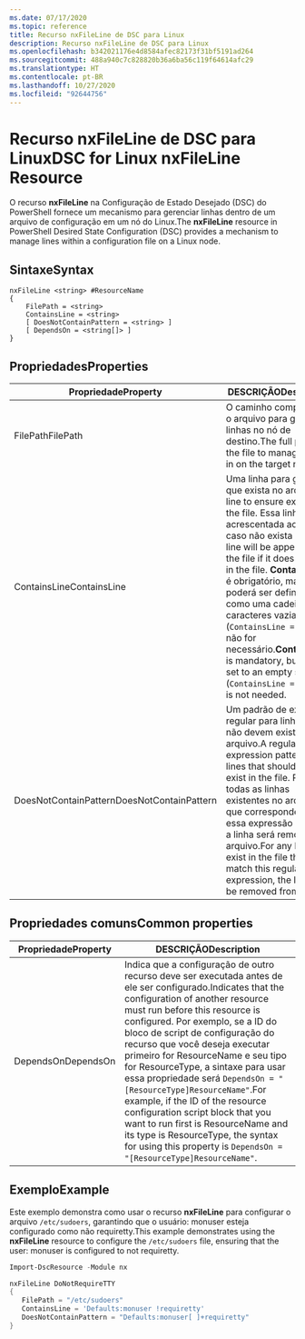 ```yaml
---
ms.date: 07/17/2020
ms.topic: reference
title: Recurso nxFileLine de DSC para Linux
description: Recurso nxFileLine de DSC para Linux
ms.openlocfilehash: b342021176e4d8584afec82173f31bf5191ad264
ms.sourcegitcommit: 488a940c7c828820b36a6ba56c119f64614afc29
ms.translationtype: HT
ms.contentlocale: pt-BR
ms.lasthandoff: 10/27/2020
ms.locfileid: "92644756"
---
```

# <a name="dsc-for-linux-nxfileline-resource"></a><span data-ttu-id="393ab-103">Recurso nxFileLine de DSC para Linux</span><span class="sxs-lookup"><span data-stu-id="393ab-103">DSC for Linux nxFileLine Resource</span></span>

<span data-ttu-id="393ab-104">O recurso **nxFileLine** na Configuração de Estado Desejado (DSC) do PowerShell fornece um mecanismo para gerenciar linhas dentro de um arquivo de configuração em um nó do Linux.</span><span class="sxs-lookup"><span data-stu-id="393ab-104">The **nxFileLine** resource in PowerShell Desired State Configuration (DSC) provides a mechanism to manage lines within a configuration file on a Linux node.</span></span>

## <a name="syntax"></a><span data-ttu-id="393ab-105">Sintaxe</span><span class="sxs-lookup"><span data-stu-id="393ab-105">Syntax</span></span>

```Syntax
nxFileLine <string> #ResourceName
{
    FilePath = <string>
    ContainsLine = <string>
    [ DoesNotContainPattern = <string> ]
    [ DependsOn = <string[]> ]
}
```

## <a name="properties"></a><span data-ttu-id="393ab-106">Propriedades</span><span class="sxs-lookup"><span data-stu-id="393ab-106">Properties</span></span>

|<span data-ttu-id="393ab-107">Propriedade</span><span class="sxs-lookup"><span data-stu-id="393ab-107">Property</span></span> |<span data-ttu-id="393ab-108">DESCRIÇÃO</span><span class="sxs-lookup"><span data-stu-id="393ab-108">Description</span></span> |
|---|---|
|<span data-ttu-id="393ab-109">FilePath</span><span class="sxs-lookup"><span data-stu-id="393ab-109">FilePath</span></span> |<span data-ttu-id="393ab-110">O caminho completo até o arquivo para gerenciar linhas no nó de destino.</span><span class="sxs-lookup"><span data-stu-id="393ab-110">The full path to the file to manage lines in on the target node.</span></span> |
|<span data-ttu-id="393ab-111">ContainsLine</span><span class="sxs-lookup"><span data-stu-id="393ab-111">ContainsLine</span></span> |<span data-ttu-id="393ab-112">Uma linha para garantir que exista no arquivo.</span><span class="sxs-lookup"><span data-stu-id="393ab-112">A line to ensure exists in the file.</span></span> <span data-ttu-id="393ab-113">Essa linha será acrescentada ao arquivo caso não exista nele.</span><span class="sxs-lookup"><span data-stu-id="393ab-113">This line will be appended to the file if it does not exist in the file.</span></span> <span data-ttu-id="393ab-114">**ContainsLine** é obrigatório, mas poderá ser definido como uma cadeia de caracteres vazia (`ContainsLine = ""`) se não for necessário.</span><span class="sxs-lookup"><span data-stu-id="393ab-114">**ContainsLine** is mandatory, but can be set to an empty string (`ContainsLine = ""`) if it is not needed.</span></span> |
|<span data-ttu-id="393ab-115">DoesNotContainPattern</span><span class="sxs-lookup"><span data-stu-id="393ab-115">DoesNotContainPattern</span></span> |<span data-ttu-id="393ab-116">Um padrão de expressão regular para linhas que não devem existir no arquivo.</span><span class="sxs-lookup"><span data-stu-id="393ab-116">A regular expression pattern for lines that should not exist in the file.</span></span> <span data-ttu-id="393ab-117">Para todas as linhas existentes no arquivo que correspondem a essa expressão regular, a linha será removida do arquivo.</span><span class="sxs-lookup"><span data-stu-id="393ab-117">For any lines that exist in the file that match this regular expression, the line will be removed from the file.</span></span> |

## <a name="common-properties"></a><span data-ttu-id="393ab-118">Propriedades comuns</span><span class="sxs-lookup"><span data-stu-id="393ab-118">Common properties</span></span>

|<span data-ttu-id="393ab-119">Propriedade</span><span class="sxs-lookup"><span data-stu-id="393ab-119">Property</span></span> |<span data-ttu-id="393ab-120">DESCRIÇÃO</span><span class="sxs-lookup"><span data-stu-id="393ab-120">Description</span></span> |
|---|---|
|<span data-ttu-id="393ab-121">DependsOn</span><span class="sxs-lookup"><span data-stu-id="393ab-121">DependsOn</span></span> |<span data-ttu-id="393ab-122">Indica que a configuração de outro recurso deve ser executada antes de ele ser configurado.</span><span class="sxs-lookup"><span data-stu-id="393ab-122">Indicates that the configuration of another resource must run before this resource is configured.</span></span> <span data-ttu-id="393ab-123">Por exemplo, se a ID do bloco de script de configuração do recurso que você deseja executar primeiro for ResourceName e seu tipo for ResourceType, a sintaxe para usar essa propriedade será `DependsOn = "[ResourceType]ResourceName"`.</span><span class="sxs-lookup"><span data-stu-id="393ab-123">For example, if the ID of the resource configuration script block that you want to run first is ResourceName and its type is ResourceType, the syntax for using this property is `DependsOn = "[ResourceType]ResourceName"`.</span></span> |

## <a name="example"></a><span data-ttu-id="393ab-124">Exemplo</span><span class="sxs-lookup"><span data-stu-id="393ab-124">Example</span></span>

<span data-ttu-id="393ab-125">Este exemplo demonstra como usar o recurso **nxFileLine** para configurar o arquivo `/etc/sudoers`, garantindo que o usuário: monuser esteja configurado como não requiretty.</span><span class="sxs-lookup"><span data-stu-id="393ab-125">This example demonstrates using the **nxFileLine** resource to configure the `/etc/sudoers` file, ensuring that the user: monuser is configured to not requiretty.</span></span>

```powershell
Import-DscResource -Module nx

nxFileLine DoNotRequireTTY
{
   FilePath = "/etc/sudoers"
   ContainsLine = 'Defaults:monuser !requiretty'
   DoesNotContainPattern = "Defaults:monuser[ ]+requiretty"
}
```
